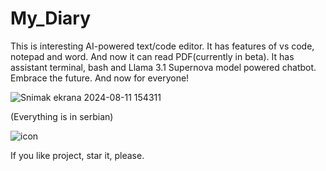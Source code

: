 # My_Diary
This is interesting AI-powered text/code editor. It has features of vs code, notepad and word. And now it can read PDF(currently in beta). It has assistant terminal, bash and Llama 3.1 Supernova model powered chatbot. Embrace the future. And now for everyone!


![Snimak ekrana 2024-08-11 154311](https://github.com/user-attachments/assets/a0afc048-26ba-47ff-8350-d8b0aad95fe4)


(Everything is in serbian)

![icon](https://github.com/Anonymous6598/My_Diary/assets/121385046/9d438e37-8822-4608-8458-df8b9f93b4bd)

If you like project, star it, please.

